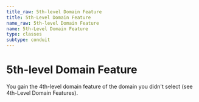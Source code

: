 ```yaml
---
title_raw: 5th-level Domain Feature
title: 5th-Level Domain Feature
name_raw: 5th-level Domain Feature
name: 5th-Level Domain Feature
type: classes
subtype: conduit
---
```


# 5th-level Domain Feature

You gain the 4th-level domain feature of the domain you didn't select (see 4th-Level Domain Features).

